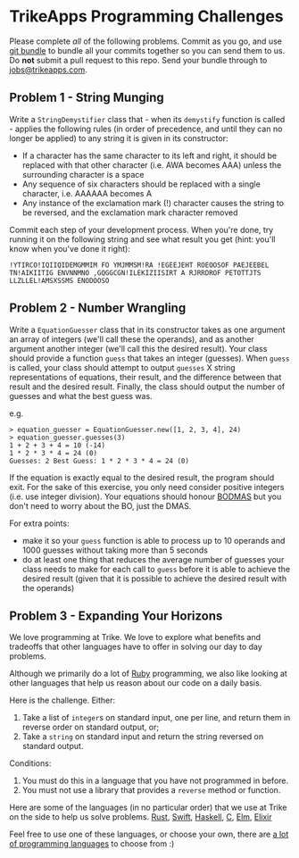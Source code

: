# TrikeApps Programming Challenges

Please complete _all_ of the following problems. Commit as you go, and use
[git bundle](https://git-scm.com/docs/git-bundle) to bundle all your commits together so you can
send them to us. Do **not** submit a pull request to this repo. Send your bundle through to
[jobs@trikeapps.com](mailto:jobs@trikeapps.com).

## Problem 1 - String Munging

Write a `StringDemystifier` class that - when its `demystify` function is called - applies the
following rules (in order of precedence, and until they can no longer be applied) to any string it
is given in its constructor:

* If a character has the same character to its left and right, it should be replaced with that other
  character (i.e. AWA becomes AAA) unless the surrounding character is a space
* Any sequence of six characters should be replaced with a single character, i.e. AAAAAA becomes A
* Any instance of the exclamation mark (!) character causes the string to be reversed, and the
  exclamation mark character removed

Commit each step of your development process. When you're done, try running it on the following
string and see what result you get (hint: you'll know when you've done it right):

```
!YTIRCO!IQIIQIDEMGMMIM FO YMJMMSM!RA !EGEEJEHT ROEOOSOF PAEJEEBEL TN!AIKIITIG ENVNNMNO ,GQGGCGN!ILEKIZIISIRT A RJRRDROF PETOTTJTS LLZLLEL!AMSXSSMS ENODOOSO
```

## Problem 2 - Number Wrangling

Write a `EquationGuesser` class that in its constructor takes as one argument an array of integers
(we'll call these the operands), and as another argument another integer (we'll call this the
desired result). Your class should provide a function `guess` that takes an integer (guesses).
When `guess` is called, your class should attempt to output `guesses` X string representations of
equations, their result, and the difference between that result and the desired result. Finally,
the class should output the number of guesses and what the best guess was.

e.g.

```
> equation_guesser = EquationGuesser.new([1, 2, 3, 4], 24)
> equation_guesser.guesses(3)
1 + 2 + 3 + 4 = 10 (-14)
1 * 2 * 3 * 4 = 24 (0)
Guesses: 2 Best Guess: 1 * 2 * 3 * 4 = 24 (0)
```

If the equation is exactly equal to the desired result, the program should exit. For the sake of
this exercise, you only need consider positive integers (i.e. use integer division). Your equations
should honour [BODMAS](https://www.mathsisfun.com/operation-order-bodmas.html) but you don't need to
worry about the BO, just the DMAS.

For extra points:
* make it so your `guess` function is able to process up to 10 operands and 1000 guesses without
  taking more than 5 seconds
* do at least one thing that reduces the average number of guesses your class needs to make for each
  call to `guess` before it is able to achieve the desired result (given that it is possible to
  achieve the desired result with the operands)

## Problem 3 - Expanding Your Horizons

We love programming at Trike. We love to explore what benefits and tradeoffs that other languages
have to offer in solving our day to day problems.

Although we primarily do a lot of [Ruby](https://www.ruby-lang.org/en/) programming, we also like
looking at other languages that help us reason about our code on a daily basis.

Here is the challenge. Either:

1. Take a list of `integer`s on standard input, one per line, and return them in reverse order on
   standard output, or;
2. Take a `string` on standard input and return the string reversed on standard output.

Conditions:

1. You must do this in a language that you have not programmed in before.
2. You must not use a library that provides a `reverse` method or function.

Here are some of the languages (in no particular order) that we use at Trike on the side to help us
solve problems.
[Rust](https://www.ruby-lang.org/en/), [Swift](https://swift.org), [Haskell](haskell.org),
[C](https://en.wikipedia.org/wiki/C_(programming_language)), [Elm](http://elm-lang.org),
[Elixir](http://elixir-lang.org)

Feel free to use one of these languages, or choose your own, there are
[a lot of programming languages](https://en.wikipedia.org/wiki/List_of_programming_languages) to
choose from :)
